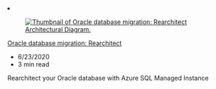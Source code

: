 <!-- This file is automatically generated by build/architectures/build_index.py. Any updates will be lost. -->

<!-- markdownlint-disable MD033 -->

<li class="grid-item item-column" data-categories="Databases Migration ">
<article class="card">
    <div class="card-header has-margin-bottom-none" aria-hidden="true">
        <figure class="image diagram has-height-175 has-overflow-hidden level">
            <a href="/azure/architecture/example-scenario/oracle-migrate/oracle-migration-rearchitect"><img src="/azure/architecture/browse/thumbs/oracle-migration-rearchitect.png" class="diagram" alt="Thumbnail of Oracle database migration: Rearchitect Architectural Diagram." data-linktype="relative-path"></a>
        </figure>
    </div>
    <div class="card-content">
        <a class="card-content-title has-margin-top-none" href="/azure/architecture/example-scenario/oracle-migrate/oracle-migration-rearchitect">
            <p>Oracle database migration: Rearchitect</p>
        </a>
        <ul class="card-content-metadata">
            <li>6/23/2020</li>
            <li>3 min read</li>
        </ul>
        <p class="card-content-description">Rearchitect your Oracle database with Azure SQL Managed Instance</p>
        <div class="bottom-to-top-fade is-hidden-mobile"></div>
    </div>
</article>
</li>
